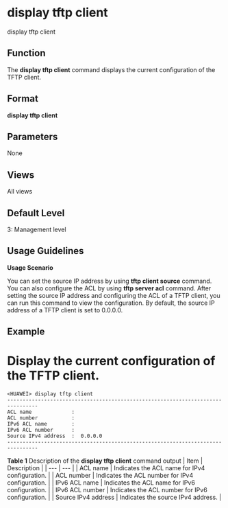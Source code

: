 display tftp client
===================

display tftp client

Function
--------



The **display tftp client** command displays the current configuration of the TFTP client.




Format
------

**display tftp client**


Parameters
----------

None

Views
-----

All views


Default Level
-------------

3: Management level


Usage Guidelines
----------------

**Usage Scenario**



You can set the source IP address by using **tftp client source** command. You can also configure the ACL by using **tftp server acl** command. After setting the source IP address and configuring the ACL of a TFTP client, you can run this command to view the configuration. By default, the source IP address of a TFTP client is set to 0.0.0.0.




Example
-------

# Display the current configuration of the TFTP client.
```
<HUAWEI> display tftp client
--------------------------------------------------------------------------------
ACL name             :
ACL number           :
IPv6 ACL name        :
IPv6 ACL number      :
Source IPv4 address  :  0.0.0.0
--------------------------------------------------------------------------------

```

**Table 1** Description of the **display tftp client** command output
| Item | Description |
| --- | --- |
| ACL name | Indicates the ACL name for IPv4 configuration. |
| ACL number | Indicates the ACL number for IPv4 configuration. |
| IPv6 ACL name | Indicates the ACL name for IPv6 configuration. |
| IPv6 ACL number | Indicates the ACL number for IPv6 configuration. |
| Source IPv4 address | Indicates the source IPv4 address. |
